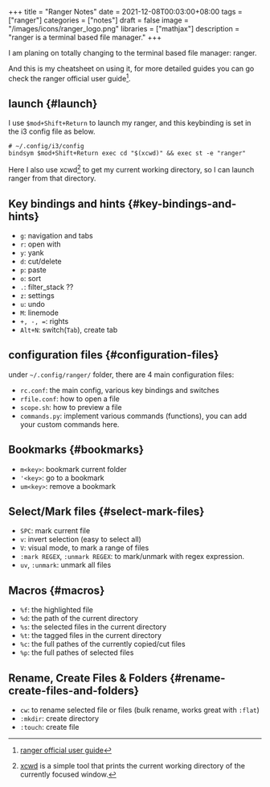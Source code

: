 +++
title = "Ranger Notes"
date = 2021-12-08T00:03:00+08:00
tags = ["ranger"]
categories = ["notes"]
draft = false
image = "/images/icons/ranger_logo.png"
libraries = ["mathjax"]
description = "ranger is a terminal based file manager."
+++

I am planing on totally changing to the terminal based file manager: ranger.

And this is my cheatsheet on using it, for more detailed guides you can go check the ranger official user guide[^fn:1].


## launch {#launch}

I use `$mod+Shift+Return` to launch my ranger, and this keybinding is set in the i3 config file as below.

```shell
# ~/.config/i3/config
bindsym $mod+Shift+Return exec cd "$(xcwd)" && exec st -e "ranger"
```

Here I also use xcwd[^fn:2] to get my current working directory, so I can launch ranger from that directory.


## Key bindings and hints {#key-bindings-and-hints}

-   `g`: navigation and tabs
-   `r`: open with
-   `y`: yank
-   `d`: cut/delete
-   `p`: paste
-   `o`: sort
-   `.`: filter\_stack ??
-   `z`: settings
-   `u`: undo
-   `M`: linemode
-   `+, -, =`: rights
-   `Alt+N`: switch(`Tab`), create tab


## configuration files {#configuration-files}

under `~/.config/ranger/` folder, there are 4 main configuration files:

-   `rc.conf`: the main config, various key bindings and switches
-   `rfile.conf`: how to open a file
-   `scope.sh`: how to preview a file
-   `commands.py`: implement various commands (functions), you can add your custom commands here.


## Bookmarks {#bookmarks}

-   `m<key>`: bookmark current folder
-   `'<key>`: go to a bookmark
-   `um<key>`: remove a bookmark


## Select/Mark files {#select-mark-files}

-   `SPC`: mark current file
-   `v`: invert selection (easy to select all)
-   `V`: visual mode, to mark a range of files
-   `:mark REGEX`, `:unmark REGEX`: to mark/unmark with regex expression.
-   `uv`, `:unmark`: unmark all files


## Macros {#macros}

-   `%f`: the highlighted file
-   `%d`: the path of the current directory
-   `%s`: the selected files in the current directory
-   `%t`: the tagged files in the current directory
-   `%c`: the full pathes of the currently copied/cut files
-   `%p`: the full pathes of selected files


## Rename, Create Files & Folders {#rename-create-files-and-folders}

-   `cw`: to rename selected file or files (bulk rename, works great with `:flat`)
-   `:mkdir`: create directory
-   `:touch`: create file

[^fn:1]: [ranger official user guide](https://github.com/ranger/ranger/wiki/Official-User-Guide)
[^fn:2]: [xcwd](https://github.com/schischi/xcwd) is a simple tool that prints the current working directory of the currently focused window.
